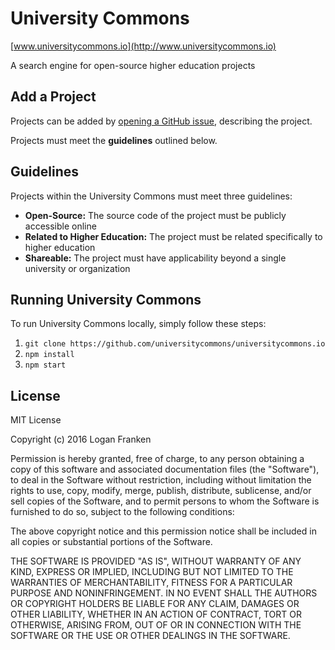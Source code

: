# University Commons

[www.universitycommons.io](http://www.universitycommons.io)

A search engine for open-source higher education projects

## Add a Project

Projects can be added by [opening a GitHub issue](https://github.com/universitycommons/universitycommons.io/issues),
describing the project.

Projects must meet the **guidelines** outlined below.

## Guidelines

Projects within the University Commons must meet three guidelines:

* **Open-Source:** The source code of the project must be publicly accessible online
* **Related to Higher Education:** The project must be related specifically to higher education
* **Shareable:** The project must have applicability beyond a single university or organization

## Running University Commons

To run University Commons locally, simply follow these steps:

1. `git clone https://github.com/universitycommons/universitycommons.io`
2. `npm install`
3. `npm start`

## License

MIT License

Copyright (c) 2016 Logan Franken

Permission is hereby granted, free of charge, to any person obtaining a copy
of this software and associated documentation files (the "Software"), to deal
in the Software without restriction, including without limitation the rights
to use, copy, modify, merge, publish, distribute, sublicense, and/or sell
copies of the Software, and to permit persons to whom the Software is
furnished to do so, subject to the following conditions:

The above copyright notice and this permission notice shall be included in all
copies or substantial portions of the Software.

THE SOFTWARE IS PROVIDED "AS IS", WITHOUT WARRANTY OF ANY KIND, EXPRESS OR
IMPLIED, INCLUDING BUT NOT LIMITED TO THE WARRANTIES OF MERCHANTABILITY,
FITNESS FOR A PARTICULAR PURPOSE AND NONINFRINGEMENT. IN NO EVENT SHALL THE
AUTHORS OR COPYRIGHT HOLDERS BE LIABLE FOR ANY CLAIM, DAMAGES OR OTHER
LIABILITY, WHETHER IN AN ACTION OF CONTRACT, TORT OR OTHERWISE, ARISING FROM,
OUT OF OR IN CONNECTION WITH THE SOFTWARE OR THE USE OR OTHER DEALINGS IN THE
SOFTWARE.
